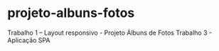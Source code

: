 # projeto-albuns-fotos
Trabalho 1 – Layout responsivo - Projeto Álbuns de Fotos
Trabalho 3 - Aplicação SPA

